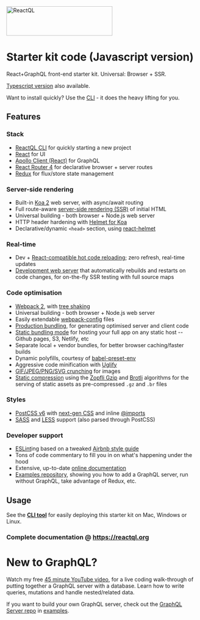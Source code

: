 <img src="https://reactql.org/reactql/logo.svg" alt="ReactQL" width="278" height="77" />

# Starter kit code (Javascript version)

React+GraphQL front-end starter kit. Universal: Browser + SSR.

[Typescript version](https://github.com/reactql/kit.ts) also available.

Want to install quickly? Use the [CLI](https://github.com/reactql/cli) - it does the heavy lifting for you.

## Features

### Stack

- [ReactQL CLI](https://github.com/reactql/cli) for quickly starting a new project
- [React](https://facebook.github.io/react/) for UI
- [Apollo Client (React)](http://dev.apollodata.com/react/) for GraphQL
- [React Router 4](https://github.com/ReactTraining/react-router/tree/v4) for declarative browser + server routes
- [Redux](http://redux.js.org/) for flux/store state management

### Server-side rendering

- Built-in [Koa 2](http://koajs.com/) web server, with async/await routing
- Full route-aware [server-side rendering (SSR)](https://reactql.org/docs/ssr) of initial HTML
- Universal building - both browser + Node.js web server
- HTTP header hardening with [Helmet for Koa](https://github.com/venables/koa-helmet)
- Declarative/dynamic `<head>` section, using [react-helmet](https://github.com/nfl/react-helmet)

### Real-time

- Dev + [React-compatible hot code reloading](http://gaearon.github.io/react-hot-loader/); zero refresh, real-time updates
- [Development web server](https://reactql.org/docs/setup#development) that automatically rebuilds and restarts on code changes, for on-the-fly SSR testing with full source maps


### Code optimisation

- [Webpack 2](https://webpack.js.org/), with [tree shaking](https://webpack.js.org/guides/tree-shaking/)
- Universal building - both browser + Node.js web server
- Easily extendable [webpack-config](https://fitbit.github.io/webpack-config/) files
- [Production bundling](https://reactql.org/docs/setup#production), for generating optimised server and client code
- [Static bundling mode](https://reactql.org/docs/setup#browser) for hosting your full app on any static host -- Github pages, S3, Netlify, etc 
- Separate local + vendor bundles, for better browser caching/faster builds
- Dynamic polyfills, courtesy of [babel-preset-env](https://github.com/babel/babel-preset-env)
- Aggressive code minification with [Uglify](https://webpack.github.io/docs/list-of-plugins.html#uglifyjsplugin)
- [GIF/JPEG/PNG/SVG crunching](https://github.com/tcoopman/image-webpack-loader) for images
- [Static compression](https://webpack.js.org/plugins/compression-webpack-plugin/) using the [Zopfli Gzip](https://en.wikipedia.org/wiki/Zopfli) and [Brotli](https://opensource.googleblog.com/2015/09/introducing-brotli-new-compression.html) algorithms for the serving of static assets as pre-compressed `.gz` and `.br` files

### Styles

- [PostCSS v6](http://postcss.org/) with [next-gen CSS](http://cssnext.io/) and inline [@imports](https://github.com/postcss/postcss-import)
- [SASS](http://sass-lang.com) and [LESS](http://lesscss.org/) support (also parsed through PostCSS)

### Developer support

- [ESLint](http://eslint.org/)ing based on a tweaked [Airbnb style guide](https://github.com/airbnb/javascript)
- Tons of code commentary to fill you in on what's happening under the hood
- Extensive, up-to-date [online documentation](https://reactql.org/docs/)
- [Examples repository](https://github.com/reactql/examples), showing you how to add a GraphQL server, run without GraphQL, take advantage of Redux, etc.

## Usage

See the **[CLI tool](https://github.com/reactql/cli)** for easily deploying this starter kit on Mac, Windows or Linux.

### Complete documentation @ **https://reactql.org**

# New to GraphQL?

Watch my free [45 minute YouTube video](https://www.youtube.com/watch?v=DNPVqK_woRQ), for a live coding walk-through of putting together a GraphQL server with a database. Learn how to write queries, mutations and handle nested/related data.

If you want to build your own GraphQL server, check out the [GraphQL Server repo](https://github.com/reactql/examples/tree/master/graphql-server) in [examples](https://github.com/reactql/examples).
